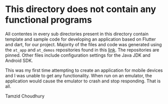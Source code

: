 # This directory does not contain any functional programs

All contentes in every sub directories present in this directory contain template and sample code for developing an application based on Flutter and dart, for our project. Majority of the files and code was generated using the `at_app` and `at_demos` repositories found in this [link](https://github.com/atsign-foundation). The repositories are pinned. Other files include configuration settings for the Java JDK and Android SDK.

This was my first time attempting to create an application for mobile devices and I was unable to get any functionality. When run on an emulator, the application would cause the emulator to crash and stop responding. That is all.

Tamzid Choudhury
